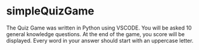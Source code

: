 # simpleQuizGame
The Quiz Game was written in Python using VSCODE.
You will be asked 10 general knowledge questions.
At the end of the game, you score will be displayed.
Every word in your answer should start with an uppercase letter. 
